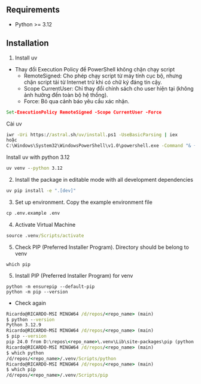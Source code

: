## Requirements
- Python >= 3.12

## Installation
1. Install uv
- Thay đổi Execution Policy để PowerShell không chặn chạy script
	* RemoteSigned: Cho phép chạy script từ máy tính cục bộ, nhưng chặn script tải từ Internet trừ khi có chữ ký đáng tin cậy.
	* Scope CurrentUser: Chỉ thay đổi chính sách cho user hiện tại (không ảnh hưởng đến toàn bộ hệ thống).
	* Force: Bỏ qua cảnh báo yêu cầu xác nhận.
```cmd
Set-ExecutionPolicy RemoteSigned -Scope CurrentUser -Force
```
Cài uv
```cmd
iwr -Uri https://astral.sh/uv/install.ps1 -UseBasicParsing | iex
hoặc
C:\Windows\System32\WindowsPowerShell\v1.0\powershell.exe -Command "& { iwr -Uri https://astral.sh/uv/install.ps1 -UseBasicParsing | iex }"
```
Install uv with python 3.12
```cmd
uv venv --python 3.12
```

2. Install the package in editable mode with all development dependencies
```cmd
uv pip install -e ".[dev]"
```
3. Set up environment. Copy the example environment file
```cmd
cp .env.example .env
```
4. Activate Virtual Machine
```cmd
source .venv/Scripts/activate
```
5. Check PIP (Preferred Installer Program). Directory should be belong to venv
```
which pip
```
5. Install PIP (Preferred Installer Program) for venv
```
python -m ensurepip --default-pip
python -m pip --version
```
- Check again
```cmd
Ricardo@RICARDO-MSI MINGW64 /d/repos/<repo_name> (main)
$ python --version
Python 3.12.9
Ricardo@RICARDO-MSI MINGW64 /d/repos/<repo_name> (main)
$ pip --version
pip 24.0 from D:\repos\<repo_name>\.venv\Lib\site-packages\pip (python 3.12)
Ricardo@RICARDO-MSI MINGW64 /d/repos/<repo_name> (main)
$ which python
/d/repos/<repo_name>/.venv/Scripts/python
Ricardo@RICARDO-MSI MINGW64 /d/repos/<repo_name> (main)
$ which pip
/d/repos/<repo_name>/.venv/Scripts/pip
```


